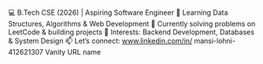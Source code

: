 💻 B.Tech CSE (2026) | Aspiring Software Engineer
🚀 Learning Data Structures, Algorithms & Web Development
🌱 Currently solving problems on LeetCode & building projects
📌 Interests: Backend Development, Databases & System Design
📫 Let’s connect: www.linkedin.com/in/
mansi-lohni-412621307
Vanity URL name


<!---
mansilohni13/mansilohni13 is a ✨ special ✨ repository because its `README.md` (this file) appears on your GitHub profile.
You can click the Preview link to take a look at your changes.
--->
